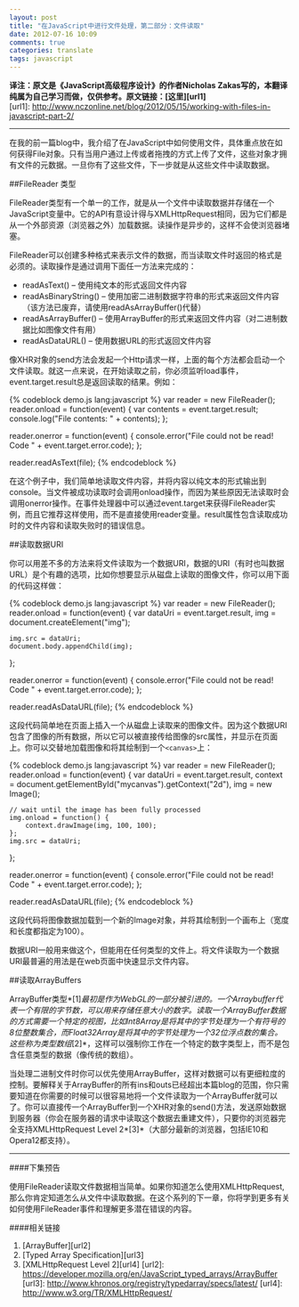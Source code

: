```yaml
---
layout: post
title: "在JavaScript中进行文件处理，第二部分：文件读取"
date: 2012-07-16 10:09
comments: true
categories: translate
tags: javascript
---
```


**译注：原文是《JavaScript高级程序设计》的作者Nicholas Zakas写的，本翻译纯属为自己学习而做，仅供参考。原文链接：[这里][url1]**  
[url1]: http://www.nczonline.net/blog/2012/05/15/working-with-files-in-javascript-part-2/

***
  
在我的前一篇blog中，我介绍了在JavaScript中如何使用文件，具体重点放在如何获得File对象。只有当用户通过上传或者拖拽的方式上传了文件，这些对象才拥有文件的元数据。一旦你有了这些文件，下一步就是从这些文件中读取数据。  

##FileReader 类型  
  
FileReader类型有一个单一的工作，就是从一个文件中读取数据并存储在一个JavaScript变量中。它的API有意设计得与XMLHttpRequest相同，因为它们都是从一个外部资源（浏览器之外）加载数据。读操作是异步的，这样不会使浏览器堵塞。  
  
FileReader可以创建多种格式来表示文件的数据，而当读取文件时返回的格式是必须的。读取操作是通过调用下面任一方法来完成的：    
  
* readAsText() – 使用纯文本的形式返回文件内容
* readAsBinaryString() – 使用加密二进制数据字符串的形式来返回文件内容（该方法已废弃，请使用readAsArrayBuffer()代替）
* readAsArrayBuffer() – 使用ArrayBuffer的形式来返回文件内容（对二进制数据比如图像文件有用）
* readAsDataURL() – 使用数据URL的形式返回文件内容  

像XHR对象的send方法会发起一个Http请求一样，上面的每个方法都会启动一个文件读取。就这一点来说，在开始读取之前，你必须监听load事件，event.target.result总是返回读取的结果。例如：  

{% codeblock demo.js lang:javascript %}
var reader = new FileReader();
reader.onload = function(event) {
    var contents = event.target.result;
    console.log("File contents: " + contents);
};

reader.onerror = function(event) {
    console.error("File could not be read! Code " + event.target.error.code);
};

reader.readAsText(file);
{% endcodeblock %}  
  
在这个例子中，我们简单地读取文件内容，并将内容以纯文本的形式输出到console。当文件被成功读取时会调用onload操作，而因为某些原因无法读取时会调用onerror操作。在事件处理器中可以通过event.target来获得FileReader实例，而且它推荐这样使用，而不是直接使用reader变量。result属性包含读取成功时的文件内容和读取失败时的错误信息。  

##读取数据URI  
  
你可以用差不多的方法来将文件读取为一个数据URI，数据的URI（有时也叫数据URL）是个有趣的选项，比如你想要显示从磁盘上读取的图像文件，你可以用下面的代码这样做：  

{% codeblock demo.js lang:javascript %}
var reader = new FileReader();
reader.onload = function(event) {
    var dataUri = event.target.result,
        img     = document.createElement("img");

    img.src = dataUri;
    document.body.appendChild(img);
};

reader.onerror = function(event) {
    console.error("File could not be read! Code " + event.target.error.code);
};

reader.readAsDataURL(file);
{% endcodeblock %}  
  
这段代码简单地在页面上插入一个从磁盘上读取来的图像文件。因为这个数据URI包含了图像的所有数据，所以它可以被直接传给图像的src属性，并显示在页面上。你可以交替地加载图像和将其绘制到一个`<canvas>`上：  
  
{% codeblock demo.js lang:javascript %}
var reader = new FileReader();
reader.onload = function(event) {
    var dataUri = event.target.result,
        context = document.getElementById("mycanvas").getContext("2d"),
        img     = new Image();
 
    // wait until the image has been fully processed
    img.onload = function() {
        context.drawImage(img, 100, 100);
    };
    img.src = dataUri;
};

reader.onerror = function(event) {
    console.error("File could not be read! Code " + event.target.error.code);
};

reader.readAsDataURL(file);
{% endcodeblock %}  
  
这段代码将图像数据加载到一个新的Image对象，并将其绘制到一个画布上（宽度和长度都指定为100）。  
  
数据URI一般用来做这个，但能用在任何类型的文件上。将文件读取为一个数据URI最普遍的用法是在web页面中快速显示文件内容。  

##读取ArrayBuffers

ArrayBuffer类型*[1]*最初是作为WebGL的一部分被引进的。一个Arraybuffer代表一个有限的字节数，可以用来存储任意大小的数字。读取一个ArrayBuffer数据的方式需要一个特定的视图，比如Int8Array是将其中的字节处理为一个有符号的8位整数集合，而Float32Array是将其中的字节处理为一个32位浮点数的集合。这些称为类型数组*[2]*，这样可以强制你工作在一个特定的数字类型上，而不是包含任意类型的数据（像传统的数组）。  

当处理二进制文件时你可以优先使用ArrayBuffer，这样对数据可以有更细粒度的控制。要解释关于ArrayBuffer的所有ins和outs已经超出本篇blog的范围，你只需要知道在你需要的时候可以很容易地将一个文件读取为一个ArrayBuffer就可以了。你可以直接传一个ArrayBuffer到一个XHR对象的send()方法，发送原始数据到服务器（你会在服务器的请求中读取这个数据去重建文件），只要你的浏览器完全支持XMLHttpRequest Level 2*[3]*（大部分最新的浏览器，包括IE10和Opera12都支持）。  
  
  ***
####下集预告

使用FileReader读取文件数据相当简单。如果你知道怎么使用XMLHttpRequest, 那么你肯定知道怎么从文件中读取数据。在这个系列的下一章，你将学到更多有关如何使用FileReader事件和理解更多潜在错误的内容。   

####相关链接

1. [ArrayBuffer][url2]
2. [Typed Array Specification][url3]
3. [XMLHttpRequest Level 2][url4]
[url2]: https://developer.mozilla.org/en/JavaScript_typed_arrays/ArrayBuffer
[url3]: http://www.khronos.org/registry/typedarray/specs/latest/
[url4]: http://www.w3.org/TR/XMLHttpRequest/


